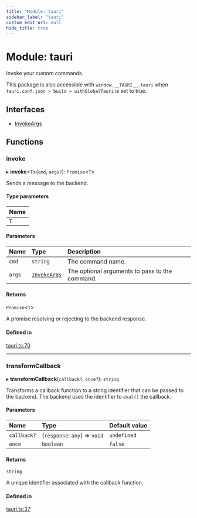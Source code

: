 ```yaml
---
title: "Module: tauri"
sidebar_label: "tauri"
custom_edit_url: null
hide_title: true
---
```


# Module: tauri

Invoke your custom commands.

This package is also accessible with `window.__TAURI__.tauri` when `tauri.conf.json > build > withGlobalTauri` is set to true.

## Interfaces

- [InvokeArgs](../interfaces/tauri.invokeargs.md)

## Functions

### invoke

▸ **invoke**<`T`\>(`cmd`, `args?`): `Promise`<`T`\>

Sends a message to the backend.

#### Type parameters

| Name |
| :------ |
| `T` |

#### Parameters

| Name | Type | Description |
| :------ | :------ | :------ |
| `cmd` | `string` | The command name. |
| `args` | [`InvokeArgs`](../interfaces/tauri.invokeargs.md) | The optional arguments to pass to the command. |

#### Returns

`Promise`<`T`\>

A promise resolving or rejecting to the backend response.

#### Defined in

[tauri.ts:70](https://github.com/tauri-apps/tauri/blob/4339b46/tooling/api/src/tauri.ts#L70)

___

### transformCallback

▸ **transformCallback**(`callback?`, `once?`): `string`

Transforms a callback function to a string identifier that can be passed to the backend.
The backend uses the identifier to `eval()` the callback.

#### Parameters

| Name | Type | Default value |
| :------ | :------ | :------ |
| `callback?` | (`response`: `any`) => `void` | `undefined` |
| `once` | `boolean` | `false` |

#### Returns

`string`

A unique identifier associated with the callback function.

#### Defined in

[tauri.ts:37](https://github.com/tauri-apps/tauri/blob/4339b46/tooling/api/src/tauri.ts#L37)
